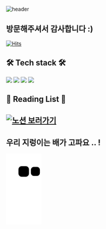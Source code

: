
![header](https://capsule-render.vercel.app/api?type=rounded&height=200&color=gradient&text=SoulTree-Lovers&textBg=true&fontSize=40&&fontColor=fff1eb&animation=twinkling&desc=SeungMin&fontAlign=30&descAlign=70&descSize=30&rotate=-2)

<h2>방문해주셔서 감사합니다 :)</h2>

[![Hits](https://hits.seeyoufarm.com/api/count/incr/badge.svg?url=https%3A%2F%2Fgithub.com%2FSoulTree-Lovers&count_bg=%23ACCBEE&title_bg=%23555555&icon=hey.svg&icon_color=%23E7E7E7&title=Welcome&edge_flat=false)](https://hits.seeyoufarm.com)

<h2>🛠️ Tech stack 🛠️</h2>

<a href="https://develope-dream.notion.site/Python-4019fec72dd54715be2d8371ef75823b"><img src="https://img.shields.io/badge/Python-3766AB?style=for-the-badge&logo=Python&logoColor=white&link=https://develope-dream.notion.site/Flutter-6d774e31f42b4fdaa33d2d2d92b70231"/></a> 
<a href="https://develope-dream.notion.site/Dart-db3ce35d7a09494c8f75d6353a69d7df"><img src="https://img.shields.io/badge/Dart-0175C2?style=for-the-badge&logo=Dart&logoColor=white&link=https://develope-dream.notion.site/Dart-db3ce35d7a09494c8f75d6353a69d7df"/></a>
<a href="https://develope-dream.notion.site/Flutter-6d774e31f42b4fdaa33d2d2d92b70231"><img src="https://img.shields.io/badge/Flutter-02569B?style=for-the-badge&logo=Flutter&logoColor=white&link=https://develope-dream.notion.site/Flutter-6d774e31f42b4fdaa33d2d2d92b70231"/></a>
<a href="https://develope-dream.notion.site/Git-d064db781d3d4be7883131c8e7baaeba"><img src="https://img.shields.io/badge/Git-F05032?style=for-the-badge&logo=Git&logoColor=white&link=https://develope-dream.notion.site/Git-d064db781d3d4be7883131c8e7baaeba"/></a>



<h2>📕 Reading List 📕<h2>
<a href="https://develope-dream.notion.site/b257288bd60e4eff9d342d6172027d66?v=5ce30bcf375a4b5aa579c642a004039a" height="2" width="5" target="_blank">
	<img src="https://images.unsplash.com/photo-1544716278-e513176f20b5?ixlib=rb-4.0.3&ixid=MnwxMjA3fDB8MHxwaG90by1wYWdlfHx8fGVufDB8fHx8&auto=format&fit=crop&w=2148&q=80" alt="노션 보러가기">
</a>
  
<h2> 우리 지렁이는 배가 고파요 .. ! </h2>

![snake gif](https://github.com/SoulTree-Lovers/SoulTree-Lovers/blob/output/github-contribution-grid-snake.svg)
<!--
**SoulTree-Lovers/SoulTree-Lovers** is a ✨ _special_ ✨ repository because its `README.md` (this file) appears on your GitHub profile.

Here are some ideas to get you started:

- 🔭 I’m currently working on ...
- 🌱 I’m currently learning ...
- 👯 I’m looking to collaborate on ...
- 🤔 I’m looking for help with ...
- 💬 Ask me about ...
- 📫 How to reach me: ...
- 😄 Pronouns: ...
- ⚡ Fun fact: ...
-->
